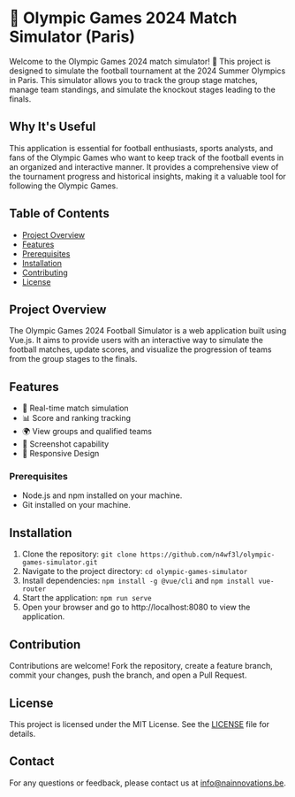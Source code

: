 # 🏅 Olympic Games 2024 Match Simulator (Paris)

Welcome to the Olympic Games 2024 match simulator! 🥳 This project is designed to simulate the football tournament at the 2024 Summer Olympics in Paris. This simulator allows you to track the group stage matches, manage team standings, and simulate the knockout stages leading to the finals.

## Why It's Useful
This application is essential for football enthusiasts, sports analysts, and fans of the Olympic Games who want to keep track of the football events in an organized and interactive manner. It provides a comprehensive view of the tournament progress and historical insights, making it a valuable tool for following the Olympic Games.

## Table of Contents
- [Project Overview](#project-overview)
- [Features](#features)
- [Prerequisites](#prerequisites)
- [Installation](#installation)
- [Contributing](#contributing)
- [License](#license)

## Project Overview
The Olympic Games 2024 Football Simulator is a web application built using Vue.js. It aims to provide users with an interactive way to simulate the football matches, update scores, and visualize the progression of teams from the group stages to the finals.

## Features
- 🔄 Real-time match simulation
- 📊 Score and ranking tracking
- 🌍 View groups and qualified teams
- 📸 Screenshot capability
- 📱 Responsive Design
  
### Prerequisites
- Node.js and npm installed on your machine.
- Git installed on your machine.
  
## Installation
1. Clone the repository: `git clone https://github.com/n4wf3l/olympic-games-simulator.git`
2. Navigate to the project directory: `cd olympic-games-simulator`
3. Install dependencies: `npm install -g @vue/cli` and `npm install vue-router`
4. Start the application: `npm run serve`
5. Open your browser and go to http://localhost:8080 to view the application.
  
## Contribution
Contributions are welcome! Fork the repository, create a feature branch, commit your changes, push the branch, and open a Pull Request.

## License
This project is licensed under the MIT License. See the [LICENSE](LICENSE) file for details.

## Contact
For any questions or feedback, please contact us at info@nainnovations.be.
